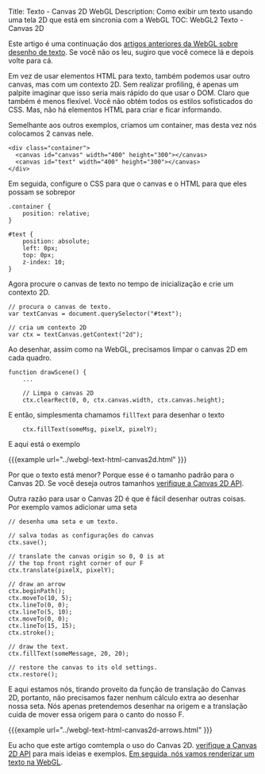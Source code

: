 Title: Texto - Canvas 2D WebGL
Description: Como exibir um texto usando uma tela 2D que está em sincronia com a WebGL
TOC: WebGL2 Texto - Canvas 2D


Este artigo é uma continuação dos [artigos anteriores da WebGL sobre desenho de texto](webgl-text-html.html).
Se você não os leu, sugiro que você comece lá e depois volte para cá.

Em vez de usar elementos HTML para texto, também podemos usar outro canvas, mas com
um contexto 2D. Sem realizar profiling, é apenas um palpite imaginar que isso seria mais rápido
do que usar o DOM. Claro que também é menos flexível. Você não obtém todos os estilos
sofisticados do CSS. Mas, não há elementos HTML para criar e ficar informando.

Semelhante aos outros exemplos, criamos um container, mas desta vez
nós colocamos 2 canvas nele.

    <div class="container">
      <canvas id="canvas" width="400" height="300"></canvas>
      <canvas id="text" width="400" height="300"></canvas>
    </div>

Em seguida, configure o CSS para que o canvas e o HTML para que eles possam se sobrepor

    .container {
        position: relative;
    }

    #text {
        position: absolute;
        left: 0px;
        top: 0px;
        z-index: 10;
    }

Agora procure o canvas de texto no tempo de inicialização e crie um contexto 2D.

    // procura o canvas de texto.
    var textCanvas = document.querySelector("#text");

    // cria um contexto 2D
    var ctx = textCanvas.getContext("2d");

Ao desenhar, assim como na WebGL, precisamos limpar o canvas 2D em cada quadro.

    function drawScene() {
        ...

        // Limpa o canvas 2D
        ctx.clearRect(0, 0, ctx.canvas.width, ctx.canvas.height);

E então, simplesmenta chamamos `fillText` para desenhar o texto

        ctx.fillText(someMsg, pixelX, pixelY);

E aqui está o exemplo

{{{example url="../webgl-text-html-canvas2d.html" }}}

Por que o texto está menor? Porque esse é o tamanho padrão para o Canvas 2D.
Se você deseja outros tamanhos [verifique a Canvas 2D API](https://developer.mozilla.org/en-US/docs/Web/API/Canvas_API/Tutorial/Drawing_text).

Outra razão para usar o Canvas 2D é que é fácil desenhar outras coisas. Por exemplo
vamos adicionar uma seta

    // desenha uma seta e um texto.

    // salva todas as configurações do canvas
    ctx.save();

    // translate the canvas origin so 0, 0 is at
    // the top front right corner of our F
    ctx.translate(pixelX, pixelY);

    // draw an arrow
    ctx.beginPath();
    ctx.moveTo(10, 5);
    ctx.lineTo(0, 0);
    ctx.lineTo(5, 10);
    ctx.moveTo(0, 0);
    ctx.lineTo(15, 15);
    ctx.stroke();

    // draw the text.
    ctx.fillText(someMessage, 20, 20);

    // restore the canvas to its old settings.
    ctx.restore();

E aqui estamos nós, tirando proveito da função de translação do Canvas 2D, portanto, não precisamos fazer nenhum
cálculo extra ao desenhar nossa seta. Nós apenas pretendemos desenhar na origem e a translação cuida de mover
essa origem para o canto do nosso F.

{{{example url="../webgl-text-html-canvas2d-arrows.html" }}}

Eu acho que este artigo comtempla o uso do Canvas 2D. [verifique a Canvas 2D API](https://developer.mozilla.org/en-US/docs/Web/API/CanvasRenderingContext2D)
para mais ideias e exemplos. [Em seguida, nós vamos renderizar um texto na WebGL](webgl-text-texture.html).


